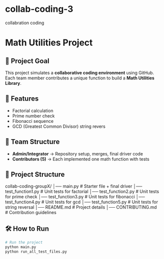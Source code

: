 # collab-coding-3
collabration coding 
# Math Utilities Project

## 📌 Project Goal
This project simulates a **collaborative coding environment** using GitHub.  
Each team member contributes a unique function to build a **Math Utilities Library**.

## 🚀 Features
- Factorial calculation
- Prime number check
- Fibonacci sequence
- GCD (Greatest Common Divisor)
  string revers
## 👥 Team Structure
- **Admin/Integrator** → Repository setup, merges, final driver code
- **Contributors (5)** → Each implemented one math function with tests

## 📂 Project Structure
collab-coding-groupX/
│── main.py              # Starter file + final driver
│── test_function1.py    # Unit tests for factorial
│── test_function2.py    # Unit tests for prime check
│── test_function3.py    # Unit tests for fibonacci
│── test_function4.py    # Unit tests for gcd
│── test_function5.py    # Unit tests for string reversal
│── README.md            # Project details
│── CONTRIBUTING.md      # Contribution guidelines

## 🛠️ How to Run
```bash
# Run the project
python main.py
python run_all_test_files.py
